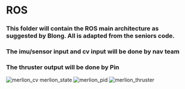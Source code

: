 # ROS 
### This folder will contain the ROS main architecture as suggested by Blong. All is adapted from the seniors code.
### The imu/sensor input and cv input will be done by nav team
### The thruster output will be done by Pin
![merlion_cv merlion_state](https://user-images.githubusercontent.com/65146336/118364574-8e943c00-b5cb-11eb-9e13-78975cb2dd0d.png)
![merlion_pid](https://user-images.githubusercontent.com/65146336/118364578-93f18680-b5cb-11eb-8177-26ae82c754dc.png)
![merlion_thruster](https://user-images.githubusercontent.com/65146336/118364584-9653e080-b5cb-11eb-9e70-13eca1cfd141.png)

